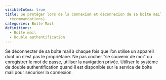 ```yaml
---
visibleInCms: true
title: Se protéger lors de la connexion et déconnexion de sa boîte mail (voir
  recommandations).
categories: Boîte Mail
definitions:
  - Boîte mail
  - Double authentification
---
```

<!--StartFragment-->

Se déconnecter de sa boîte mail à chaque fois que l’on utilise un appareil dont on n’est pas le propriétaire. Ne pas cocher “se souvenir de moi” ou enregistrer le mot de passe, utiliser la navigation privée. Utiliser le système de double authentification quand il est disponible sur le service de boîte mail pour sécuriser la connexion.

<!--EndFragment-->